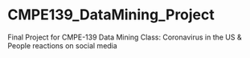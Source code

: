 # CMPE139_DataMining_Project
Final Project for CMPE-139 Data Mining Class: Coronavirus in the US &amp; People reactions on social media
